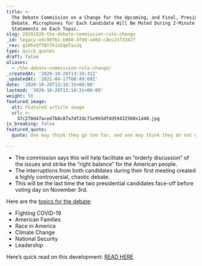 ```yaml
---
title: >-
  The Debate Commission on a Change for the Upcoming, and Final, Presidential
  Debate. Microphones for Each Candidate Will Be Muted During 2-Minute Opening
  Statements on Each Topic.
slug: 20201020-the-debate-commission-rule-change
_id: legacy-e4c08f61-b060-4f99-a46d-c4ec2df3347f
_rev: g1HhvQfTBY7k1oIqmTau2q
type: quick_quotes
draft: false
aliases:
  - /the-debate-commission-rule-change/
_createdAt: '2020-10-20T13:10:31Z'
_updatedAt: '2021-04-17T08:49:08Z'
date: '2020-10-20T13:10:31+00:00'
lastmod: '2020-10-20T13:10:31+00:00'
weight: 50
featured_image:
  alt: Featured article image
  url: >-
    37c270d47aced7b8c87a7df2dc71e993dfdd59432560x1440.jpg
is_breaking: false
featured_quote:
  quote: One may think they go too far, and one may think they do not go far enough.

---
```

* The commission says this will help facilitate an “orderly discussion” of the issues and strike the “right balance” for the American people.
* The interruptions from both candidates during their first meeting created a highly controversial, chaotic debate.
* This will be the last time the two presidential candidates face-off before voting day on November 3rd.

Here are the [topics for the debate](https://www.debates.org/2020/10/16/moderator-announces-topics-for-oct-22-presidential-debate/):

* Fighting COVID-19
* American Families
* Race in America
* Climate Change
* National Security
* Leadership

Here’s quick read on this development: [READ HERE](https://www.npr.org/2020/10/19/925605044/candidates-will-have-some-uninterrupted-time-in-final-presidential-debate)